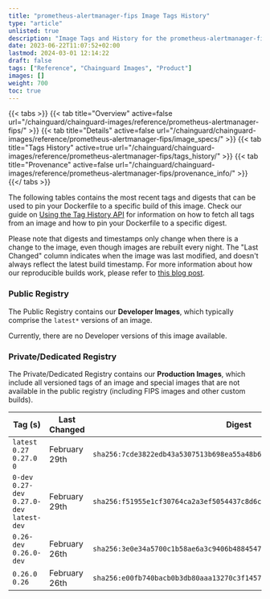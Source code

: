 ```yaml
---
title: "prometheus-alertmanager-fips Image Tags History"
type: "article"
unlisted: true
description: "Image Tags and History for the prometheus-alertmanager-fips Chainguard Image"
date: 2023-06-22T11:07:52+02:00
lastmod: 2024-03-01 12:14:22
draft: false
tags: ["Reference", "Chainguard Images", "Product"]
images: []
weight: 700
toc: true
---
```


{{< tabs >}}
{{< tab title="Overview" active=false url="/chainguard/chainguard-images/reference/prometheus-alertmanager-fips/" >}}
{{< tab title="Details" active=false url="/chainguard/chainguard-images/reference/prometheus-alertmanager-fips/image_specs/" >}}
{{< tab title="Tags History" active=true url="/chainguard/chainguard-images/reference/prometheus-alertmanager-fips/tags_history/" >}}
{{< tab title="Provenance" active=false url="/chainguard/chainguard-images/reference/prometheus-alertmanager-fips/provenance_info/" >}}
{{</ tabs >}}

The following tables contains the most recent tags and digests that can be used to pin your Dockerfile to a specific build of this image. Check our guide on [Using the Tag History API](/chainguard/chainguard-images/using-the-tag-history-api/) for information on how to fetch all tags from an image and how to pin your Dockerfile to a specific digest.

Please note that digests and timestamps only change when there is a change to the image, even though images are rebuilt every night. The "Last Changed" column indicates when the image was last modified, and doesn't always reflect the latest build timestamp. For more information about how our reproducible builds work, please refer to [this blog post](https://www.chainguard.dev/unchained/reproducing-chainguards-reproducible-image-builds).

### Public Registry
The Public Registry contains our **Developer Images**, which typically comprise the `latest*` versions of an image.

Currently, there are no Developer versions of this image available.

### Private/Dedicated Registry
The Private/Dedicated Registry contains our **Production Images**, which include all versioned tags of an image and special images that are not available in the public registry (including FIPS images and other custom builds).

| Tag (s)                                       | Last Changed  | Digest                                                                    |
|-----------------------------------------------|---------------|---------------------------------------------------------------------------|
|  `latest` `0.27` `0.27.0` `0`                 | February 29th | `sha256:7cde3822edb43a5307513b698ea55a48b6d4dd5465fb7ddb4788c2261d6b42f0` |
|  `0-dev` `0.27-dev` `0.27.0-dev` `latest-dev` | February 29th | `sha256:f51955e1cf30764ca2a3ef5054437c8d6c9d13f8d2492fc8feefe8079cef22e9` |
|  `0.26-dev` `0.26.0-dev`                      | February 26th | `sha256:3e0e34a5700c1b58ae6a3c9406b48845473e1979b52b0d8c354f9e04c0d4b292` |
|  `0.26.0` `0.26`                              | February 26th | `sha256:e00fb740bacb0b3db80aaa13270c3f1457d02b8b1b03d7c2066dce7ecfe02ef4` |

